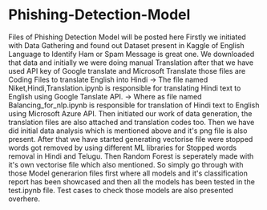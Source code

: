 # Phishing-Detection-Model
Files of Phishing  Detection Model will be posted here
Firstly we initiated with Data Gathering and found out Dataset present in Kaggle of English Language to Identify Ham or Spam Message is great one.
We downloaded that data and initially we were doing manual Translation after that we have used API key of Google translate and Microsoft Translate those files are Coding Files to translate English into Hindi
-> The file named Niket,Hindi,Translation.ipynb  is responsible for translating Hindi text to English using Google Tanslate API.
-> Where as file named Balancing_for_nlp.ipynb is responsible for translation of Hindi text to English using Microsoft Azure API. 
Then initiated our work of data generation, the translation files are also attached and translation codes too.
Then we have did initial data analysis which is mentioned above and it's png file is also present.
After that we have started generating vectorise file were stopped words got removed by using different ML libraries for Stopped words removal in Hindi and Telugu.
Then Random Forest is seperately made with it's own vectorise file which also mentioned.
So simply go through with those Model generarion files first where all models and it's classification report has been showcased and then all the models has been tested in the test.ipynb file.
Test cases to check those models are also presented overhere.
